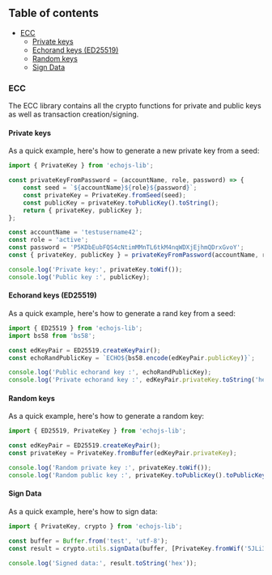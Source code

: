 ## Table of contents

- [ECC](#ecc)
    - [Private keys](#private-keys)
    - [Echorand keys (ED25519)](#echorand-keys-ed25519)
    - [Random keys](#random-keys)
    - [Sign Data](#sign-data)

### ECC
The ECC library contains all the crypto functions for private and public keys as well as transaction creation/signing.

#### Private keys
As a quick example, here's how to generate a new private key from a seed:

```javascript
import { PrivateKey } from 'echojs-lib';

const privateKeyFromPassword = (accountName, role, password) => {
  	const seed = `${accountName}${role}${password}`;
  	const privateKey = PrivateKey.fromSeed(seed);
  	const publicKey = privateKey.toPublicKey().toString();
 	return { privateKey, publicKey };
};

const accountName = 'testusername42';
const role = 'active';
const password = 'P5KDbEubFQS4cNtimMMnTL6tkM4nqWDXjEjhmQDrxGvoY';
const { privateKey, publicKey } = privateKeyFromPassword(accountName, role, password);

console.log('Private key:', privateKey.toWif());
console.log('Public key :', publicKey);
```

#### Echorand keys (ED25519)
As a quick example, here's how to generate a rand key from a seed:

```javascript
import { ED25519 } from 'echojs-lib';
import bs58 from 'bs58';

const edKeyPair = ED25519.createKeyPair();
const echoRandPublicKey = `ECHO${bs58.encode(edKeyPair.publicKey)}`;

console.log('Public echorand key :', echoRandPublicKey);
console.log('Private echorand key :', edKeyPair.privateKey.toString('hex'));
```

#### Random keys
As a quick example, here's how to generate a random key:

```javascript
import { ED25519, PrivateKey } from 'echojs-lib';

const edKeyPair = ED25519.createKeyPair();
const privateKey = PrivateKey.fromBuffer(edKeyPair.privateKey);

console.log('Random private key :', privateKey.toWif());
console.log('Random public key :', privateKey.toPublicKey().toPublicKeyString());
```

#### Sign Data

As a quick example, here's how to sign data:

```javascript
import { PrivateKey, crypto } from 'echojs-lib';

const buffer = Buffer.from('test', 'utf-8');
const result = crypto.utils.signData(buffer, [PrivateKey.fromWif('5JLi3M4H9qY3FMTyGW9TCC92ebbqNo36sUHwJqpKxvJMWN2XwbH')]);

console.log('Signed data:', result.toString('hex'));
```

